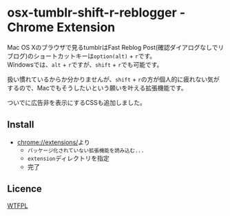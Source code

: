 osx-tumblr-shift-r-reblogger - Chrome Extension
====

Mac OS Xのブラウザで見るtumblrはFast Reblog Post(確認ダイアログなしでリブログ)のショートカットキーは`option(alt)` + `r`です。  
Windowsでは、`alt` + `r`ですが、`shift` + `r`でも可能です。

扱い慣れているからか分かりませんが、`shift` + `r`の方が個人的に疲れない気がするので、Macでもそうしたいという願いを叶える拡張機能です。

ついでに広告非を表示にするCSSも追加しました。

## Install

* [chrome://extensions/](chrome://extensions/)より
    + `パッケージ化されていない拡張機能を読み込む...`
    + `extension`ディレクトリを指定
    + 完了

## Licence
[WTFPL](http://www.wtfpl.net/)
